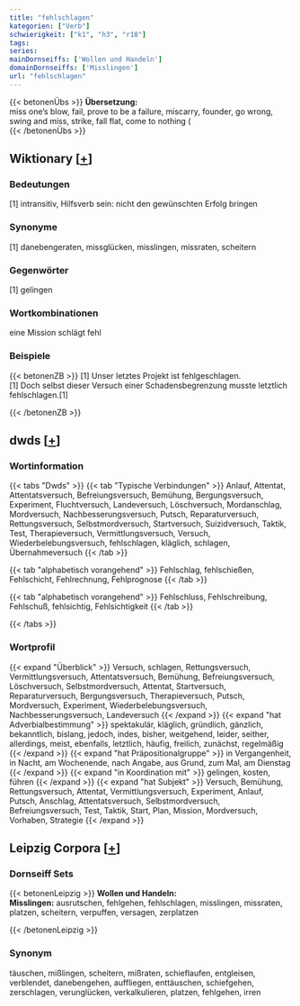```yaml
---
title: "fehlschlagen"
kategorien: ["Verb"]
schwierigkeit: ["k1", "h3", "r18"]
tags:
series:
mainDornseiffs: ['Wollen und Handeln']
domainDornseiffs: ['Misslingen']
url: "fehlschlagen"
---
```


{{< betonenÜbs >}}
**Übersetzung:**  
miss one’s blow, fail, prove to be a failure, miscarry, founder, go wrong, swing and miss, strike, fall flat, come to nothing (  
{{< /betonenÜbs >}}

## Wiktionary [[+](https://de.wiktionary.org/wiki/fehlschlagen)]

### Bedeutungen
[1] intransitiv, Hilfsverb sein: nicht den gewünschten Erfolg bringen  

### Synonyme
[1] danebengeraten, missglücken, misslingen, missraten, scheitern  

### Gegenwörter
[1] gelingen  

### Wortkombinationen
eine Mission schlägt fehl  

### Beispiele
{{< betonenZB >}}
[1] Unser letztes Projekt ist fehlgeschlagen.  
[1] Doch selbst dieser Versuch einer Schadensbegrenzung musste letztlich fehlschlagen.[1]  

{{< /betonenZB >}}


## dwds [[+](https://www.dwds.de/wb/fehlschlagen)]

### Wortinformation
{{< tabs "Dwds" >}}
{{< tab "Typische Verbindungen" >}}
Anlauf, Attentat, Attentatsversuch, Befreiungsversuch, Bemühung, Bergungsversuch, Experiment, Fluchtversuch, Landeversuch, Löschversuch, Mordanschlag, Mordversuch, Nachbesserungsversuch, Putsch, Reparaturversuch, Rettungsversuch, Selbstmordversuch, Startversuch, Suizidversuch, Taktik, Test, Therapieversuch, Vermittlungsversuch, Versuch, Wiederbelebungsversuch, fehlschlagen, kläglich, schlagen, Übernahmeversuch
{{< /tab >}}

{{< tab "alphabetisch vorangehend" >}}
Fehlschlag, fehlschießen, Fehlschicht, Fehlrechnung, Fehlprognose
{{< /tab >}}

{{< tab "alphabetisch vorangehend" >}}
Fehlschluss, Fehlschreibung, Fehlschuß, fehlsichtig, Fehlsichtigkeit
{{< /tab >}}

{{< /tabs >}}

### Wortprofil
{{< expand "Überblick" >}} Versuch, schlagen, Rettungsversuch, Vermittlungsversuch, Attentatsversuch, Bemühung, Befreiungsversuch, Löschversuch, Selbstmordversuch, Attentat, Startversuch, Reparaturversuch, Bergungsversuch, Therapieversuch, Putsch, Mordversuch, Experiment, Wiederbelebungsversuch, Nachbesserungsversuch, Landeversuch {{< /expand >}}
{{< expand "hat Adverbialbestimmung" >}} spektakulär, kläglich, gründlich, gänzlich, bekanntlich, bislang, jedoch, indes, bisher, weitgehend, leider, seither, allerdings, meist, ebenfalls, letztlich, häufig, freilich, zunächst, regelmäßig {{< /expand >}}
{{< expand "hat Präpositionalgruppe" >}} in Vergangenheit, in Nacht, am Wochenende, nach Angabe, aus Grund, zum Mal, am Dienstag {{< /expand >}}
{{< expand "in Koordination mit" >}} gelingen, kosten, führen {{< /expand >}}
{{< expand "hat Subjekt" >}} Versuch, Bemühung, Rettungsversuch, Attentat, Vermittlungsversuch, Experiment, Anlauf, Putsch, Anschlag, Attentatsversuch, Selbstmordversuch, Befreiungsversuch, Test, Taktik, Start, Plan, Mission, Mordversuch, Vorhaben, Strategie {{< /expand >}}

## Leipzig Corpora [[+](https://corpora.uni-leipzig.de/en/res?word=fehlschlagen&corpusId=deu_newscrawl-public_2018)]

### Dornseiff Sets
{{< betonenLeipzig >}}
**Wollen und Handeln:**  
**Misslingen:** ausrutschen, fehlgehen, fehlschlagen, misslingen, missraten, platzen, scheitern, verpuffen, versagen, zerplatzen  

{{< /betonenLeipzig >}}

### Synonym
täuschen, mißlingen, scheitern, mißraten, schieflaufen, entgleisen, verblendet, danebengehen, auffliegen, enttäuschen, schiefgehen, zerschlagen, verunglücken, verkalkulieren, platzen, fehlgehen, irren

